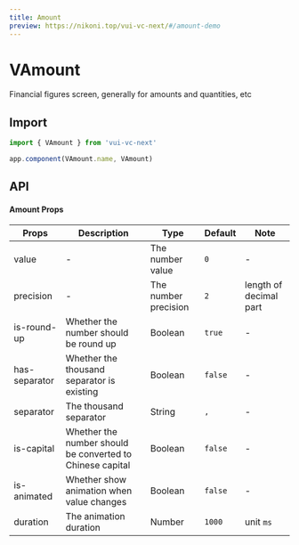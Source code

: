 ```yaml
---
title: Amount
preview: https://nikoni.top/vui-vc-next/#/amount-demo
---
```


# VAmount

Financial figures screen, generally for amounts and quantities, etc

## Import

```js
import { VAmount } from 'vui-vc-next'

app.component(VAmount.name, VAmount)
```

## API

#### Amount Props
| Props | Description | Type | Default | Note |
|----|-----|------|------|------|
|value|-|The number value|`0`|-|
|precision|-|The number precision|`2`|length of decimal part|
|is-round-up|Whether the number should be round up|Boolean|`true`|-|
|has-separator|Whether the thousand separator is existing|Boolean|`false`|-|
|separator|The thousand separator|String|`,`|-|
|is-capital|Whether the number should be converted to Chinese capital|Boolean|`false`|-|
|is-animated|Whether show animation when value changes|Boolean|`false`|-|
|duration|The animation duration|Number|`1000`|unit `ms`|

<v-back-top />

<script setup>
import VBackTop from './misc/backTop.vue'
</script>
